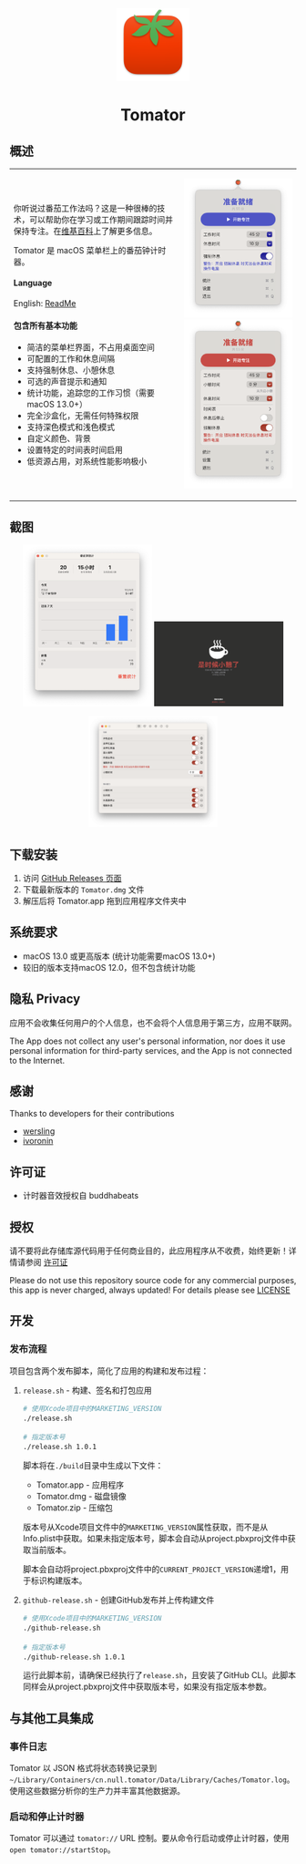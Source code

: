 <div align="center">
<img src="https://github.com/NullTar/Tomator/blob/da5f0f00c80f1715f8e84e4dad9750cff9743d73/Sources/Assets.xcassets/AppIcon.appiconset/icon_512x512%402x.png" width="128" height="128"/>
</div>


<h1 align="center">Tomator</h1>


## 概述
<table style="border: none;">
<tr>
<td>

你听说过番茄工作法吗？这是一种很棒的技术，可以帮助你在学习或工作期间跟踪时间并保持专注。在<a href="https://en.wikipedia.org/wiki/Pomodoro_Technique">维基百科</a>上了解更多信息。

Tomator 是 macOS 菜单栏上的番茄钟计时器。

#### Language
English: [ReadMe](https://github.com/NullTar/Tomator/releases)

#### 包含所有基本功能
- 简洁的菜单栏界面，不占用桌面空间
- 可配置的工作和休息间隔
- 支持强制休息、小憩休息
- 可选的声音提示和通知
- 统计功能，追踪您的工作习惯（需要macOS 13.0+）
- 完全沙盒化，无需任何特殊权限
- 支持深色模式和浅色模式
- 自定义颜色、背景
- 设置特定的时间表时间启用
- 低资源占用，对系统性能影响极小

</td>
<td>

<img src="https://github.com/NullTar/Tomator/blob/da5f0f00c80f1715f8e84e4dad9750cff9743d73/Assets/popover_default.png"
  alt="popover_default"
/>
<br>
<img src="https://github.com/NullTar/Tomator/blob/da5f0f00c80f1715f8e84e4dad9750cff9743d73/Assets/popover_all.png"
  alt="popover_all"
/>

</td>
</tr>
</table>

## 截图
<p align="center">
    <img 					src="https://github.com/NullTar/Tomator/blob/da5f0f00c80f1715f8e84e4dad9750cff9743d73/Assets/stats.png"
  alt="stats"
  width="45%"
/>
    <img src="https://github.com/NullTar/Tomator/blob/7ec029811739781ecce856033beb59ac2293151f/Assets/forceWindow.png"
width="45%"
alt="forceWindow"
/>
</p>

<p align="center">
    <img src="https://github.com/NullTar/Tomator/blob/da5f0f00c80f1715f8e84e4dad9750cff9743d73/Assets/setting.png"
width="45%"
alt="setting"
/>
</p>





## 下载安装
1. 访问 [GitHub Releases 页面](https://github.com/NullTar/Tomator/releases)
2. 下载最新版本的 `Tomator.dmg` 文件
3. 解压后将 Tomator.app 拖到应用程序文件夹中

## 系统要求
- macOS 13.0 或更高版本 (统计功能需要macOS 13.0+)
- 较旧的版本支持macOS 12.0，但不包含统计功能

## 隐私 Privacy
应用不会收集任何用户的个人信息，也不会将个人信息用于第三方，应用不联网。

The App does not collect any user's personal information, nor does it use personal information for third-party services, and the App is not connected to the Internet.

## 感谢
Thanks to developers for their contributions
-  [wersling](https://github.com/wersling)
-  [ivoronin](https://github.com/ivoronin)

## 许可证
 - 计时器音效授权自 buddhabeats

## 授权
请不要将此存储库源代码用于任何商业目的，此应用程序从不收费，始终更新！详情请参阅 [许可证](https://creativecommons.org/licenses/by-nc/4.0/)

Please do not use this repository source code for any commercial purposes, this app is never charged, always updated! For details please see [LICENSE](https://creativecommons.org/licenses/by-nc/4.0/)

## 开发

### 发布流程

项目包含两个发布脚本，简化了应用的构建和发布过程：

1. `release.sh` - 构建、签名和打包应用
   ```bash
   # 使用Xcode项目中的MARKETING_VERSION
   ./release.sh
   
   # 指定版本号
   ./release.sh 1.0.1
   ```
   脚本将在`./build`目录中生成以下文件：
   - Tomator.app - 应用程序
   - Tomator.dmg - 磁盘镜像
   - Tomator.zip - 压缩包
   
   版本号从Xcode项目文件中的`MARKETING_VERSION`属性获取，而不是从Info.plist中获取。如果未指定版本号，脚本会自动从project.pbxproj文件中获取当前版本。
   
   脚本会自动将project.pbxproj文件中的`CURRENT_PROJECT_VERSION`递增1，用于标识构建版本。

2. `github-release.sh` - 创建GitHub发布并上传构建文件
   ```bash
   # 使用Xcode项目中的MARKETING_VERSION
   ./github-release.sh
   
   # 指定版本号
   ./github-release.sh 1.0.1
   ```
   运行此脚本前，请确保已经执行了`release.sh`，且安装了GitHub CLI。此脚本同样会从project.pbxproj文件中获取版本号，如果没有指定版本参数。

## 与其他工具集成
### 事件日志
Tomator 以 JSON 格式将状态转换记录到 `~/Library/Containers/cn.null.tomator/Data/Library/Caches/Tomator.log`。使用这些数据分析你的生产力并丰富其他数据源。
### 启动和停止计时器
Tomator 可以通过 `tomator://` URL 控制。要从命令行启动或停止计时器，使用 `open tomator://startStop`。
